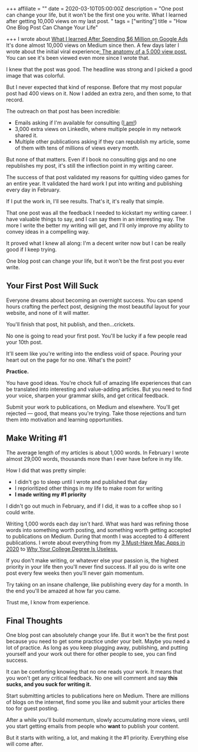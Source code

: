 +++
affiliate = ""
date = 2020-03-10T05:00:00Z
description = "One post can change your life, but it won't be the first one you write. What I learned after getting 10,000 views on my last post. "
tags = ["writing"]
title = "How One Blog Post Can Change Your Life"

+++
I wrote about [What I learned After Spending $6 Million on Google Ads](https://nicklafferty.com/blog/i-spent-6-million-on-google-ads-last-year-here-s-what-i-learned/)[ ](https://www.notion.so/What-I-learned-After-Spending-6-Million-on-Google-Ads-7eef3f3a08304259b6954ee59cd195f7)It's done almost 10,000 views on Medium since then. A few days later I wrote about the initial viral experience[: The anatomy of a 5,000 view post. ](https://nicklafferty.com/blog/the-anatomy-of-a-5-000-view-post/)You can see it's been viewed even more since I wrote that.

I knew that the post was good. The headline was strong and I picked a good image that was colorful.

But I never expected that kind of response. Before that my most popular post had 400 views on it. Now I added an extra zero, and then some, to that record.

The outreach on that post has been incredible:

* Emails asking if I'm available for consulting ([I am!](https://nicklafferty.com))
* 3,000 extra views on LinkedIn, where multiple people in my network shared it.
* Multiple other publications asking if they can republish my article, some of them with tens of millions of views every month.

But none of that matters. Even if I book no consulting gigs and no one republishes my post, it's still the inflection point in my writing career.

The success of that post validated my reasons for quitting video games for an entire year. It validated the hard work I put into writing and publishing every day in February.

If I put the work in, I'll see results. That's it, it's really that simple.

That one post was all the feedback I needed to kickstart my writing career. I have valuable things to say, and I can say them in an interesting way. The more I write the better my writing will get, and I'll only improve my ability to convey ideas in a compelling way.

It proved what I knew all along: I'm a decent writer now but I can be really good if I keep trying.

One blog post can change your life, but it won't be the first post you ever write.

## Your First Post Will Suck

Everyone dreams about becoming an overnight success. You can spend hours crafting the perfect post, designing the most beautiful layout for your website, and none of it will matter.

You'll finish that post, hit publish, and then...crickets.

No one is going to read your first post. You'll be lucky if a few people read your 10th post.

It'll seem like you're writing into the endless void of space. Pouring your heart out on the page for no one. What's the point?

**Practice.**

You have good ideas. You're chock full of amazing life experiences that can be translated into interesting and value-adding articles. But you need to find your voice, sharpen your grammar skills, and get critical feedback.

Submit your work to publications, on Medium and elsewhere. You'll get rejected — good, that means you're trying. Take those rejections and turn them into motivation and learning opportunities.

## Make Writing #1

The average length of my articles is about 1,000 words. In February I wrote almost 29,000 words, thousands more than I ever have before in my life.

How I did that was pretty simple:

* I didn't go to sleep until I wrote and published that day
* I reprioritized other things in my life to make room for writing
* **I made writing my #1 priority**

I didn't go out much in February, and if I did, it was to a coffee shop so I could write.

Writing 1,000 words each day isn't hard. What was hard was refining those words into something worth posting, and something worth getting accepted to publications on Medium. During that month I was accepted to 4 different publications. I wrote about everything from my [3 Must-Have Mac Apps in 2020](https://nicklafferty.com/blog/3-must-have-mac-apps-of-2020/) to [Why Your College Degree Is Useless.](https://nicklafferty.com/blog/your-college-degree-doesn-t-matter/)

If you don't make writing, or whatever else your passion is, the highest priority in your life then you'll never find success. If all you do is write one post every few weeks then you'll never gain momentum.

Try taking on an insane challenge, like publishing every day for a month. In the end you'll be amazed at how far you came.

Trust me, I know from experience.

## Final Thoughts

One blog post can absolutely change your life. But it won't be the first post because you need to get some practice under your belt. Maybe you need a lot of practice. As long as you keep plugging away, publishing, and putting yourself and your work out there for other people to see, you can find success.

It can be comforting knowing that no one reads your work. It means that you won't get any critical feedback. No one will comment and say **this sucks, and you suck for writing it.**

Start submitting articles to publications here on Medium. There are millions of blogs on the internet, find some you like and submit your articles there too for guest posting.

After a while you'll build momentum, slowly accumulating more views, until you start getting emails from people who **want** to publish your content.

But it starts with writing, a lot, and making it the #1 priority. Everything else will come after.